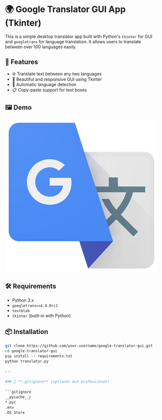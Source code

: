 # 🌍 Google Translator GUI App (Tkinter)

This is a simple desktop translator app built with Python's `tkinter` for GUI and `googletrans` for language translation. It allows users to translate between over 100 languages easily.

## 🚀 Features

- 🌐 Translate text between any two languages
- 🎨 Beautiful and responsive GUI using Tkinter
- 🔁 Automatic language detection
- 📋 Copy-paste support for text boxes

## 🖼️ Demo

![App Screenshot](google_Icon.png)

## 🛠️ Requirements

- Python 3.x
- `googletrans==4.0.0rc1`
- `textblob`
- `tkinter` (built-in with Python)

## 📦 Installation

```bash
git clone https://github.com/your-username/google-translator-gui.git
cd google-translator-gui
pip install -r requirements.txt
python translator.py

---

### 📄 **.gitignore** (optional but professional)

```gitignore
__pycache__/
*.pyc
.env
.DS_Store
